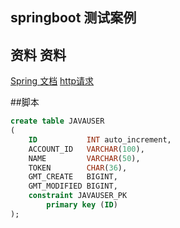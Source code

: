 ## springboot 测试案例

## 资料   资料
[Spring 文档](https://spring.io/guides)
[http请求](https://square.github.io/okhttp/)

##脚本
```sql
create table JAVAUSER
(
    ID           INT auto_increment,
    ACCOUNT_ID   VARCHAR(100),
    NAME         VARCHAR(50),
    TOKEN        CHAR(36),
    GMT_CREATE   BIGINT,
    GMT_MODIFIED BIGINT,
    constraint JAVAUSER_PK
        primary key (ID)
);
```